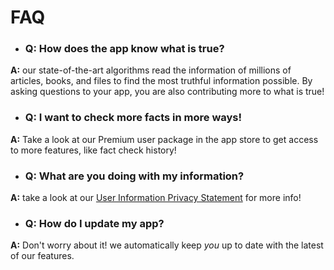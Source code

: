 # FAQ

* ### Q: How does the app know what is true? 
**A:** our state-of-the-art algorithms read the information of millions of articles, books, and files to find the most truthful information possible. By asking questions to your app, you are also contributing more to what is true!
* ### Q: I want to check more facts in more ways! 
**A:** Take a look at our Premium user package in the app store to get access to more features, like fact check history!
* ### Q: What are you doing with my information?
**A:** take a look at our [User Information Privacy Statement](privacy.md) for more info!
* ### Q: How do I update my app?
**A:** Don't worry about it! we automatically keep _you_ up to date with the latest of our features.
